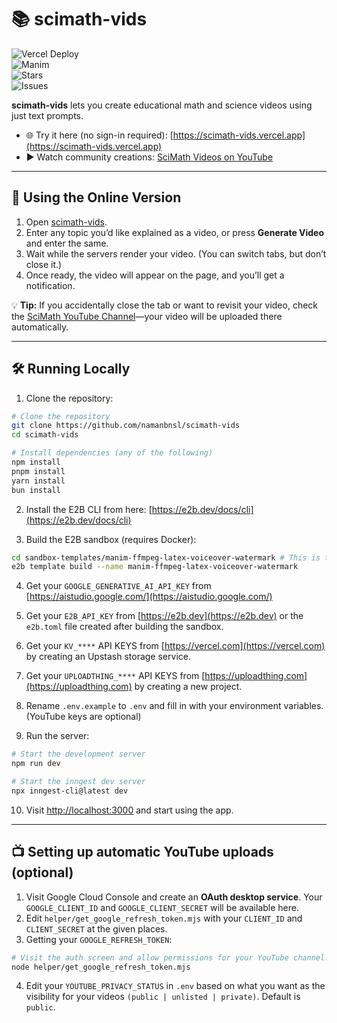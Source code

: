 # 📚 scimath-vids  

![Vercel Deploy](https://img.shields.io/badge/deploy-vercel-black?logo=vercel)  
![Manim](https://img.shields.io/badge/made%20with-manim-blue?logo=python)  
![Stars](https://img.shields.io/github/stars/namanbnsl/scimath-vids?style=social)  
![Issues](https://img.shields.io/github/issues/namanbnsl/scimath-vids)  

**scimath-vids** lets you create educational math and science videos using just text prompts.  

- 🌐 Try it here (no sign-in required): [https://scimath-vids.vercel.app](https://scimath-vids.vercel.app)  
- ▶️ Watch community creations: [SciMath Videos on YouTube](https://www.youtube.com/channel/UCws8TdWGs-Fo4UsBay3GtFA)  

---

## 🚀 Using the Online Version

1. Open [scimath-vids](https://scimath-vids.vercel.app).  
2. Enter any topic you’d like explained as a video, or press **Generate Video** and enter the same.  
3. Wait while the servers render your video. (You can switch tabs, but don’t close it.)  
4. Once ready, the video will appear on the page, and you’ll get a notification.  

💡 **Tip:** If you accidentally close the tab or want to revisit your video, check the [SciMath YouTube Channel](https://www.youtube.com/channel/UCws8TdWGs-Fo4UsBay3GtFA)—your video will be uploaded there automatically.  

---

## 🛠️ Running Locally

1. Clone the repository:
```bash
# Clone the repository
git clone https://github.com/namanbnsl/scimath-vids
cd scimath-vids

# Install dependencies (any of the following)
npm install
pnpm install
yarn install
bun install

```

2. Install the E2B CLI from here: [https://e2b.dev/docs/cli](https://e2b.dev/docs/cli)

3. Build the E2B sandbox (requires Docker):

```bash
cd sandbox-templates/manim-ffmpeg-latex-voiceover-watermark # This is the latest template
e2b template build --name manim-ffmpeg-latex-voiceover-watermark
```
4. Get your `GOOGLE_GENERATIVE_AI_API_KEY` from [https://aistudio.google.com/](https://aistudio.google.com/)
5. Get your `E2B_API_KEY` from [https://e2b.dev](https://e2b.dev) or the `e2b.toml` file created after building the sandbox.
6. Get your `KV_****` API KEYS from [https://vercel.com](https://vercel.com) by creating an Upstash storage service.
7. Get your `UPLOADTHING_****` API KEYS from [https://uploadthing.com](https://uploadthing.com) by creating a new project.
8. Rename `.env.example` to `.env` and fill in with your environment variables. (YouTube keys are optional)

9. Run the server:
```bash
# Start the development server
npm run dev

# Start the inngest dev server
npx inngest-cli@latest dev
```

10. Visit [http://localhost:3000](http://localhost:3000) and start using the app.

---

## 📺 Setting up automatic YouTube uploads (optional)
1. Visit Google Cloud Console and create an **OAuth desktop service**. Your `GOOGLE_CLIENT_ID` and `GOOGLE_CLIENT_SECRET` will be available here.
2. Edit `helper/get_google_refresh_token.mjs` with your `CLIENT_ID` and `CLIENT_SECRET` at the given places.
3. Getting your `GOOGLE_REFRESH_TOKEN`:
```bash
# Visit the auth screen and allow permissions for your YouTube channel. The REFRESH_TOKEN will be visible on the console after that.
node helper/get_google_refresh_token.mjs
```
4. Edit your `YOUTUBE_PRIVACY_STATUS` in `.env` based on what you want as the visibility for your videos `(public | unlisted | private)`. Default is `public`.



